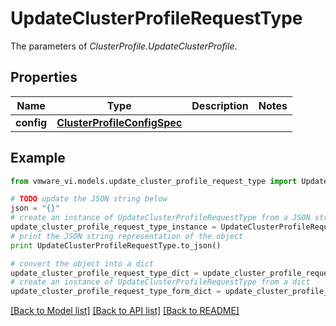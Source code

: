# UpdateClusterProfileRequestType

The parameters of *ClusterProfile.UpdateClusterProfile*. 

## Properties
Name | Type | Description | Notes
------------ | ------------- | ------------- | -------------
**config** | [**ClusterProfileConfigSpec**](ClusterProfileConfigSpec.md) |  | 

## Example

```python
from vmware_vi.models.update_cluster_profile_request_type import UpdateClusterProfileRequestType

# TODO update the JSON string below
json = "{}"
# create an instance of UpdateClusterProfileRequestType from a JSON string
update_cluster_profile_request_type_instance = UpdateClusterProfileRequestType.from_json(json)
# print the JSON string representation of the object
print UpdateClusterProfileRequestType.to_json()

# convert the object into a dict
update_cluster_profile_request_type_dict = update_cluster_profile_request_type_instance.to_dict()
# create an instance of UpdateClusterProfileRequestType from a dict
update_cluster_profile_request_type_form_dict = update_cluster_profile_request_type.from_dict(update_cluster_profile_request_type_dict)
```
[[Back to Model list]](../README.md#documentation-for-models) [[Back to API list]](../README.md#documentation-for-api-endpoints) [[Back to README]](../README.md)


